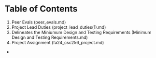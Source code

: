# Table of Contents

1. Peer Evals (peer_evals.md)
2. Project Lead Duties (project_lead_duties(1).md)
3. Delineates the Miniumum Design and Testing Requirements (Minimum Design and Testing Requirements.md)
4. Project Assignment (fa24_csc256_project.md)
-   
